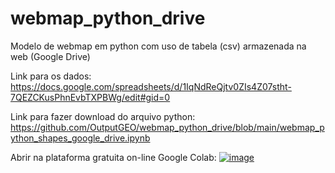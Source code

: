 # webmap_python_drive
Modelo de webmap em python com uso de tabela (csv) armazenada na web (Google Drive)


Link para os dados: https://docs.google.com/spreadsheets/d/1IqNdReQjtv0ZIs4Z07stht-7QEZCKusPhnEvbTXPBWg/edit#gid=0

Link para fazer download do arquivo python: https://github.com/OutputGEO/webmap_python_drive/blob/main/webmap_python_shapes_google_drive.ipynb

Abrir na plataforma gratuita on-line Google Colab: [![image](https://github.com/OutputGEO/webmap_python_drive/assets/150393907/ee4237b9-8565-4501-a060-61cc1c9a4253)](https://colab.research.google.com/github/OutputGEO/webmap_python/blob/main/webmap_python_shapes_github.ipynb#scrollTo=REm1L1mrBe_x)
